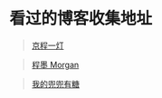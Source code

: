 # 看过的博客收集地址

> [京程一灯](https://www.jianshu.com/u/9d946fdee0f0)

> [程墨 Morgan](https://www.zhihu.com/people/morgancheng/activities)

> [我的兜兜有糖](http://doudouyoutang.com/)
